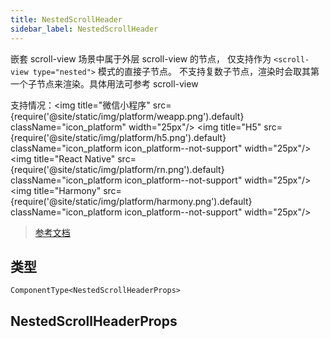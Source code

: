 ```yaml
---
title: NestedScrollHeader
sidebar_label: NestedScrollHeader
---
```


嵌套 scroll-view 场景中属于外层 scroll-view 的节点，
仅支持作为 `<scroll-view type="nested">` 模式的直接子节点。
不支持复数子节点，渲染时会取其第一个子节点来渲染。具体用法可参考 scroll-view

支持情况：<img title="微信小程序" src={require('@site/static/img/platform/weapp.png').default} className="icon_platform" width="25px"/> <img title="H5" src={require('@site/static/img/platform/h5.png').default} className="icon_platform icon_platform--not-support" width="25px"/> <img title="React Native" src={require('@site/static/img/platform/rn.png').default} className="icon_platform icon_platform--not-support" width="25px"/> <img title="Harmony" src={require('@site/static/img/platform/harmony.png').default} className="icon_platform icon_platform--not-support" width="25px"/>

> [参考文档](https://developers.weixin.qq.com/miniprogram/dev/component/nested-scroll-header.html)

## 类型

```tsx
ComponentType<NestedScrollHeaderProps>
```

## NestedScrollHeaderProps
